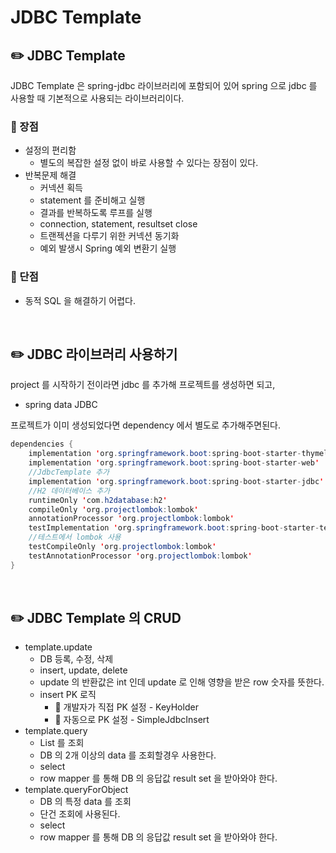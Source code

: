 # JDBC Template

## ✏️ JDBC Template

JDBC Template 은 spring-jdbc 라이브러리에 포함되어 있어
spring 으로 jdbc 를 사용할 때 기본적으로 사용되는 라이브러리이다.

### 📍 장점

- 설정의 편리함
    - 별도의 복잡한 설정 없이 바로 사용할 수 있다는 장점이 있다.
- 반복문제 해결
    - 커넥션 획득
    - statement 를 준비해고 실행
    - 결과를 반복하도록 루프를 실행
    - connection, statement, resultset close
    - 트랜젝션을 다루기 위한 커넥션 동기화
    - 예외 발생시 Spring 예외 변환기 실행

### 📍 단점

- 동적 SQL 을 해결하기 어렵다.

<br>

## ✏️ JDBC 라이브러리 사용하기

project 를 시작하기 전이라면 jdbc 를 추가해 프로젝트를 생성하면 되고,

- spring data JDBC

프로젝트가 이미 생성되었다면 dependency 에서 별도로 추가해주면된다.

```java
dependencies {
    implementation 'org.springframework.boot:spring-boot-starter-thymeleaf'
    implementation 'org.springframework.boot:spring-boot-starter-web'
    //JdbcTemplate 추가
    implementation 'org.springframework.boot:spring-boot-starter-jdbc'
    //H2 데이터베이스 추가
    runtimeOnly 'com.h2database:h2'
    compileOnly 'org.projectlombok:lombok'
    annotationProcessor 'org.projectlombok:lombok'
    testImplementation 'org.springframework.boot:spring-boot-starter-test'
    //테스트에서 lombok 사용
    testCompileOnly 'org.projectlombok:lombok'
    testAnnotationProcessor 'org.projectlombok:lombok'
}
```

<br>

## ✏️ JDBC Template 의 CRUD

- template.update
    - DB 등록, 수정, 삭제
    - insert, update, delete
    - update 의 반환값은 int 인데 update 로 인해 영향을 받은 row 숫자를 뜻한다.
    - insert PK 로직
        - 🔗 개발자가 직접 PK 설정 - KeyHolder
        - 🔗 자동으로 PK 설정 - SimpleJdbcInsert
- template.query
    - List 를 조회
    - DB 의 2개 이상의 data 를 조회할경우 사용한다.
    - select
    - row mapper 를 통해 DB 의 응답값 result set 을 받아와야 한다.
- template.queryForObject
    - DB 의 특정 data 를 조회
    - 단건 조회에 사용된다.
    - select
    - row mapper 를 통해 DB 의 응답값 result set 을 받아와야 한다.